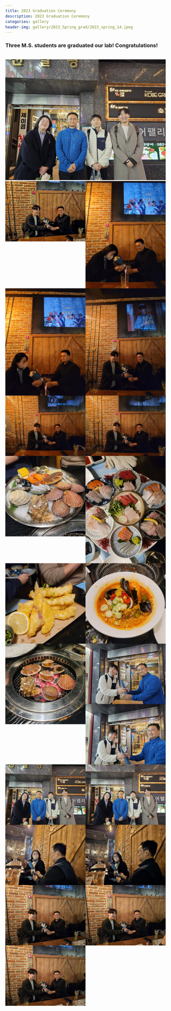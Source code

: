 ```yaml
---
title: 2023 Graduation Ceremony
description: 2023 Graduation Ceremony
categories: gallery
header-img: gallery/2023_Spring_grad/2023_spring_14.jpeg
---
```


### Three M.S. students are graduated our lab! Congratulations!
<br>

<!-- ## Event 1 -->

<img src="/gallery/2023_Spring_grad/2023_spring_14.jpeg"/>

<!-- ### Photos -->

<div>
<img src="/gallery/2023_Spring_grad/2023_spring_1.jpeg" style="width:50%; float:left;"/>
<img src="/gallery/2023_Spring_grad/2023_spring_2.jpeg" style="width:50%; float:left;"/>
<img src="/gallery/2023_Spring_grad/2023_spring_3.jpeg" style="width:50%; float:left;"/>
<img src="/gallery/2023_Spring_grad/2023_spring_4.jpeg" style="width:50%; float:left;"/>
<img src="/gallery/2023_Spring_grad/2023_spring_5.jpeg" style="width:50%; float:left;"/>
<img src="/gallery/2023_Spring_grad/2023_spring_6.jpeg" style="width:50%; float:left;"/>
<img src="/gallery/2023_Spring_grad/2023_spring_7.jpeg" style="width:50%; float:left;"/>
<img src="/gallery/2023_Spring_grad/2023_spring_8.jpeg" style="width:50%; float:left;"/>
<img src="/gallery/2023_Spring_grad/2023_spring_9.jpeg" style="width:50%; float:left;"/>
<img src="/gallery/2023_Spring_grad/2023_spring_10.jpeg" style="width:50%; float:left;"/>

<img src="/gallery/2023_Spring_grad/2023_spring_11.jpeg" style="width:50%; float:left;"/>
<img src="/gallery/2023_Spring_grad/2023_spring_12.jpeg" style="width:50%; float:left;"/>
<img src="/gallery/2023_Spring_grad/2023_spring_13.jpeg" style="width:50%; float:left;"/>
<img src="/gallery/2023_Spring_grad/2023_spring_14.jpeg" style="width:50%; float:left;"/>
<img src="/gallery/2023_Spring_grad/2023_spring_15.jpeg" style="width:50%; float:left;"/>
<img src="/gallery/2023_Spring_grad/2023_spring_16.jpeg" style="width:50%; float:left;"/>
<img src="/gallery/2023_Spring_grad/2023_spring_17.jpeg" style="width:50%; float:left;"/>
<img src="/gallery/2023_Spring_grad/2023_spring_18.jpeg" style="width:50%; float:left;"/>
<img src="/gallery/2023_Spring_grad/2023_spring_19.jpeg" style="width:50%; float:left;"/>
<img src="/gallery/2023_Spring_grad/2023_spring_20.jpeg" style="width:50%; float:left;"/>
</div>